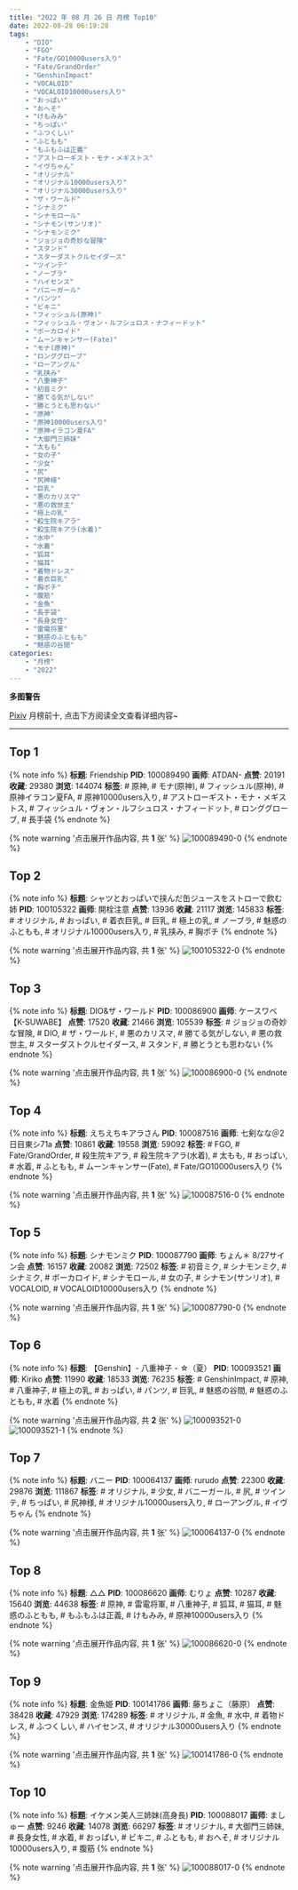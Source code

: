 ```yaml
---
title: "2022 年 08 月 26 日 月榜 Top10"
date: 2022-08-28 06:19:28
tags:
    - "DIO"
    - "FGO"
    - "Fate/GO10000users入り"
    - "Fate/GrandOrder"
    - "GenshinImpact"
    - "VOCALOID"
    - "VOCALOID10000users入り"
    - "おっぱい"
    - "おへそ"
    - "けもみみ"
    - "ちっぱい"
    - "ふつくしい"
    - "ふともも"
    - "もふもふは正義"
    - "アストローギスト・モナ・メギストス"
    - "イヴちゃん"
    - "オリジナル"
    - "オリジナル10000users入り"
    - "オリジナル30000users入り"
    - "ザ・ワールド"
    - "シナミク"
    - "シナモロール"
    - "シナモン(サンリオ)"
    - "シナモンミク"
    - "ジョジョの奇妙な冒険"
    - "スタンド"
    - "スターダストクルセイダース"
    - "ツインテ"
    - "ノーブラ"
    - "ハイセンス"
    - "バニーガール"
    - "パンツ"
    - "ビキニ"
    - "フィッシュル(原神)"
    - "フィッシュル・ヴォン・ルフシュロス・ナフィードット"
    - "ボーカロイド"
    - "ムーンキャンサー(Fate)"
    - "モナ(原神)"
    - "ロンググローブ"
    - "ローアングル"
    - "乳挟み"
    - "八重神子"
    - "初音ミク"
    - "勝てる気がしない"
    - "勝とうとも思わない"
    - "原神"
    - "原神10000users入り"
    - "原神イラコン夏FA"
    - "大御門三姉妹"
    - "太もも"
    - "女の子"
    - "少女"
    - "尻"
    - "尻神様"
    - "巨乳"
    - "悪のカリスマ"
    - "悪の救世主"
    - "極上の乳"
    - "殺生院キアラ"
    - "殺生院キアラ(水着)"
    - "水中"
    - "水着"
    - "狐耳"
    - "猫耳"
    - "着物ドレス"
    - "着衣巨乳"
    - "胸ポチ"
    - "腹筋"
    - "金魚"
    - "長手袋"
    - "長身女性"
    - "雷電将軍"
    - "魅惑のふともも"
    - "魅惑の谷間"
categories:
    - "月榜"
    - "2022"
---
```


<i class="fa fa-triangle-exclamation"></i>**多图警告**<i class="fa fa-triangle-exclamation"></i>

[Pixiv](https://www.pixiv.net/) 月榜前十, 点击下方阅读全文查看详细内容~

<!-- more -->

---

## Top 1

{% note info %}
**标题**: Friendship
**PID**: 100089490 **画师**: ATDAN-
**点赞**: 20191 **收藏**: 29380 **浏览**: 144074
**标签**: # 原神, # モナ(原神), # フィッシュル(原神), # 原神イラコン夏FA, # 原神10000users入り, # アストローギスト・モナ・メギストス, # フィッシュル・ヴォン・ルフシュロス・ナフィードット, # ロンググローブ, # 長手袋
{% endnote %}

{% note warning '点击展开作品内容, 共 **1** 张' %}
![100089490-0](https://i.pixiv.re/img-original/img/2022/07/30/14/13/13/100089490_p0.jpg)
{% endnote %}

## Top 2

{% note info %}
**标题**: シャツとおっぱいで挟んだ缶ジュースをストローで飲む姉
**PID**: 100105322 **画师**: 開栓注意
**点赞**: 13936 **收藏**: 21117 **浏览**: 145833
**标签**: # オリジナル, # おっぱい, # 着衣巨乳, # 巨乳, # 極上の乳, # ノーブラ, # 魅惑のふともも, # オリジナル10000users入り, # 乳挟み, # 胸ポチ
{% endnote %}

{% note warning '点击展开作品内容, 共 **1** 张' %}
![100105322-0](https://i.pixiv.re/img-original/img/2022/07/30/19/41/02/100105322_p0.jpg)
{% endnote %}

## Top 3

{% note info %}
**标题**: DIO&ザ・ワールド
**PID**: 100086900 **画师**: ケースワベ【K-SUWABE】
**点赞**: 17520 **收藏**: 21466 **浏览**: 105539
**标签**: # ジョジョの奇妙な冒険, # DIO, # ザ・ワールド, # 悪のカリスマ, # 勝てる気がしない, # 悪の救世主, # スターダストクルセイダース, # スタンド, # 勝とうとも思わない
{% endnote %}

{% note warning '点击展开作品内容, 共 **1** 张' %}
![100086900-0](https://i.pixiv.re/img-original/img/2022/07/30/00/02/36/100086900_p0.jpg)
{% endnote %}

## Top 4

{% note info %}
**标题**: えちえちキアラさん
**PID**: 100087516 **画师**: 七剣なな＠2日目東シ71a
**点赞**: 10861 **收藏**: 19558 **浏览**: 59092
**标签**: # FGO, # Fate/GrandOrder, # 殺生院キアラ, # 殺生院キアラ(水着), # 太もも, # おっぱい, # 水着, # ふともも, # ムーンキャンサー(Fate), # Fate/GO10000users入り
{% endnote %}

{% note warning '点击展开作品内容, 共 **1** 张' %}
![100087516-0](https://i.pixiv.re/img-original/img/2022/07/30/00/17/08/100087516_p0.jpg)
{% endnote %}

## Top 5

{% note info %}
**标题**: シナモンミク
**PID**: 100087790 **画师**: ちょん＊ 8/27サイン会
**点赞**: 16157 **收藏**: 20082 **浏览**: 72502
**标签**: # 初音ミク, # シナモンミク, # シナミク, # ボーカロイド, # シナモロール, # 女の子, # シナモン(サンリオ), # VOCALOID, # VOCALOID10000users入り
{% endnote %}

{% note warning '点击展开作品内容, 共 **1** 张' %}
![100087790-0](https://i.pixiv.re/img-original/img/2022/07/30/00/26/07/100087790_p0.png)
{% endnote %}

## Top 6

{% note info %}
**标题**: 【Genshin】-  八重神子 - ☆（夏）
**PID**: 100093521 **画师**: Kiriko
**点赞**: 11990 **收藏**: 18533 **浏览**: 76235
**标签**: # GenshinImpact, # 原神, # 八重神子, # 極上の乳, # おっぱい, # パンツ, # 巨乳, # 魅惑の谷間, # 魅惑のふともも, # 水着
{% endnote %}

{% note warning '点击展开作品内容, 共 **2** 张' %}
![100093521-0](https://i.pixiv.re/img-original/img/2022/07/30/08/00/04/100093521_p0.png)
![100093521-1](https://i.pixiv.re/img-original/img/2022/07/30/08/00/04/100093521_p1.png)
{% endnote %}

## Top 7

{% note info %}
**标题**: バニー
**PID**: 100064137 **画师**: rurudo
**点赞**: 22300 **收藏**: 29876 **浏览**: 111867
**标签**: # オリジナル, # 少女, # バニーガール, # 尻, # ツインテ, # ちっぱい, # 尻神様, # オリジナル10000users入り, # ローアングル, # イヴちゃん
{% endnote %}

{% note warning '点击展开作品内容, 共 **1** 张' %}
![100064137-0](https://i.pixiv.re/img-original/img/2022/07/29/00/00/32/100064137_p0.jpg)
{% endnote %}

## Top 8

{% note info %}
**标题**: △△
**PID**: 100086620 **画师**: むりょ
**点赞**: 10287 **收藏**: 15640 **浏览**: 44638
**标签**: # 原神, # 雷電将軍, # 八重神子, # 狐耳, # 猫耳, # 魅惑のふともも, # もふもふは正義, # けもみみ, # 原神10000users入り
{% endnote %}

{% note warning '点击展开作品内容, 共 **1** 张' %}
![100086620-0](https://i.pixiv.re/img-original/img/2022/07/30/00/00/01/100086620_p0.png)
{% endnote %}

## Top 9

{% note info %}
**标题**: 金魚姫
**PID**: 100141786 **画师**: 藤ちょこ（藤原）
**点赞**: 38428 **收藏**: 47929 **浏览**: 174289
**标签**: # オリジナル, # 金魚, # 水中, # 着物ドレス, # ふつくしい, # ハイセンス, # オリジナル30000users入り
{% endnote %}

{% note warning '点击展开作品内容, 共 **1** 张' %}
![100141786-0](https://i.pixiv.re/img-original/img/2022/08/01/00/03/38/100141786_p0.png)
{% endnote %}

## Top 10

{% note info %}
**标题**: イケメン美人三姉妹(高身長)
**PID**: 100088017 **画师**: ましゅー
**点赞**: 9246 **收藏**: 14078 **浏览**: 66297
**标签**: # オリジナル, # 大御門三姉妹, # 長身女性, # 水着, # おっぱい, # ビキニ, # ふともも, # おへそ, # オリジナル10000users入り, # 腹筋
{% endnote %}

{% note warning '点击展开作品内容, 共 **1** 张' %}
![100088017-0](https://i.pixiv.re/img-original/img/2022/07/30/00/34/53/100088017_p0.jpg)
{% endnote %}
